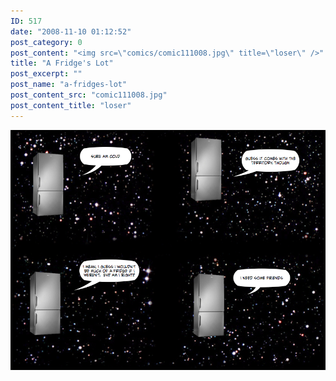 ```yaml
---
ID: 517
date: "2008-11-10 01:12:52"
post_category: 0
post_content: "<img src=\"comics/comic111008.jpg\" title=\"loser\" />"
title: "A Fridge's Lot"
post_excerpt: ""
post_name: "a-fridges-lot"
post_content_src: "comic111008.jpg"
post_content_title: "loser"
---
```



[![loser](/comics-hi-res/comic111008.jpg)](/comics-hi-res/comic111008.jpg "loser")
